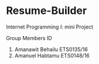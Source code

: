 # Resume-Builder
Internet Programming I: mini Project


Group Members                               ID
1. Amanawit Behailu                      ETS0135/16
2. Amanuel Habtamu
 ETS0148/16
